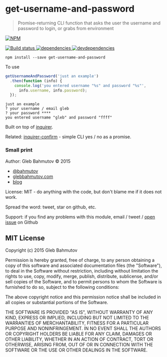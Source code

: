 # get-username-and-password

> Promise-returning CLI function that asks the user the username and password to login, or grabs from environment

[![NPM][get-username-and-password-icon] ][get-username-and-password-url]

[![Build status][get-username-and-password-ci-image] ][get-username-and-password-ci-url]
[![dependencies][get-username-and-password-dependencies-image] ][get-username-and-password-dependencies-url]
[![devdependencies][get-username-and-password-devdependencies-image] ][get-username-and-password-devdependencies-url]

    npm install --save get-username-and-password

To use

```js
getUsernameAndPassword('just an example')
  .then(function (info) {
    console.log('you entered username "%s" and password "%s"',
      info.username, info.password);
  });
```

    just an example
    ? your username / email gleb
    ? your password ****
    you entered username "gleb" and password "ffff"

Built on top of [inquirer](https://www.npmjs.com/package/inquirer).

Related: [inquirer-confirm](https://github.com/bahmutov/inquirer-confirm) - simple CLI yes / no as a promise.

### Small print

Author: Gleb Bahmutov &copy; 2015

* [@bahmutov](https://twitter.com/bahmutov)
* [glebbahmutov.com](http://glebbahmutov.com)
* [blog](http://glebbahmutov.com/blog/)

License: MIT - do anything with the code, but don't blame me if it does not work.

Spread the word: tweet, star on github, etc.

Support: if you find any problems with this module, email / tweet /
[open issue](https://github.com/bahmutov/get-username-and-password/issues) on Github

## MIT License

Copyright (c) 2015 Gleb Bahmutov

Permission is hereby granted, free of charge, to any person
obtaining a copy of this software and associated documentation
files (the "Software"), to deal in the Software without
restriction, including without limitation the rights to use,
copy, modify, merge, publish, distribute, sublicense, and/or sell
copies of the Software, and to permit persons to whom the
Software is furnished to do so, subject to the following
conditions:

The above copyright notice and this permission notice shall be
included in all copies or substantial portions of the Software.

THE SOFTWARE IS PROVIDED "AS IS", WITHOUT WARRANTY OF ANY KIND,
EXPRESS OR IMPLIED, INCLUDING BUT NOT LIMITED TO THE WARRANTIES
OF MERCHANTABILITY, FITNESS FOR A PARTICULAR PURPOSE AND
NONINFRINGEMENT. IN NO EVENT SHALL THE AUTHORS OR COPYRIGHT
HOLDERS BE LIABLE FOR ANY CLAIM, DAMAGES OR OTHER LIABILITY,
WHETHER IN AN ACTION OF CONTRACT, TORT OR OTHERWISE, ARISING
FROM, OUT OF OR IN CONNECTION WITH THE SOFTWARE OR THE USE OR
OTHER DEALINGS IN THE SOFTWARE.

[get-username-and-password-icon]: https://nodei.co/npm/get-username-and-password.png?downloads=true
[get-username-and-password-url]: https://npmjs.org/package/get-username-and-password
[get-username-and-password-ci-image]: https://travis-ci.org/bahmutov/get-username-and-password.png?branch=master
[get-username-and-password-ci-url]: https://travis-ci.org/bahmutov/get-username-and-password
[get-username-and-password-dependencies-image]: https://david-dm.org/bahmutov/get-username-and-password.png
[get-username-and-password-dependencies-url]: https://david-dm.org/bahmutov/get-username-and-password
[get-username-and-password-devdependencies-image]: https://david-dm.org/bahmutov/get-username-and-password/dev-status.png
[get-username-and-password-devdependencies-url]: https://david-dm.org/bahmutov/get-username-and-password#info=devDependencies
